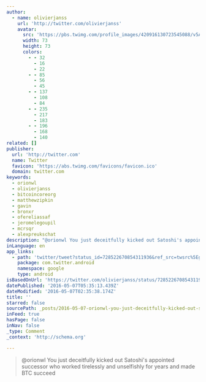 ```yaml
---
author:
  - name: olivierjanss
    url: 'http://twitter.com/olivierjanss'
    avatar:
      src: 'https://pbs.twimg.com/profile_images/420916130723545088/v5AOaU7P_bigger.jpeg'
      width: 73
      height: 73
      colors:
        - - 32
          - 16
          - 22
        - - 85
          - 56
          - 45
        - - 137
          - 108
          - 84
        - - 235
          - 217
          - 183
        - - 196
          - 168
          - 140
related: []
publisher:
  url: 'http://twitter.com'
  name: Twitter
  favicon: 'https://abs.twimg.com/favicons/favicon.ico'
  domain: twitter.com
keywords:
  - orionwl
  - olivierjanss
  - bitcoincoreorg
  - matthewzipkin
  - gavin
  - bronxr
  - ofereliassaf
  - jeromelegoupil
  - mcrsqr
  - alexpreukschat
description: "@orionwl You just deceitfully kicked out Satoshi's appointed successor who worked tirelessly and unselfishly for years and made BTC succeed"
inLanguage: en
app_links:
  - path: 'twitter/tweet?status_id=728522670854311936&ref_src=twsrc%5Egoogle%7Ctwcamp%5Eandroidseo%7Ctwgr%5Estatus%7Ctwterm%5E728522670854311936'
    package: com.twitter.android
    namespace: google
    type: android
isBasedOnUrl: 'https://twitter.com/olivierjanss/status/728522670854311936'
datePublished: '2016-05-07T05:35:13.439Z'
dateModified: '2016-05-07T02:35:38.174Z'
title: ''
starred: false
sourcePath: _posts/2016-05-07-orionwl-you-just-deceitfully-kicked-out-satoshis-appointed.md
inFeed: true
hasPage: false
inNav: false
_type: Comment
_context: 'http://schema.org'

---
```

> @orionwl You just deceitfully kicked out Satoshi's appointed successor who worked tirelessly and unselfishly for years and made BTC succeed